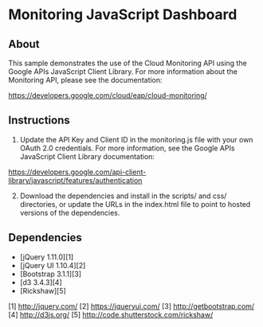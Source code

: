 Monitoring JavaScript Dashboard
===============================

About
-----

This sample demonstrates the use of the Cloud Monitoring
API using the Google APIs JavaScript Client Library. For more
information about the Monitoring API, please see the documentation:

https://developers.google.com/cloud/eap/cloud-monitoring/

Instructions
------------

1. Update the API Key and Client ID  in the monitoring.js file with
your own OAuth 2.0 credentials. For more information, see
the Google APIs JavaScript Client Library documentation:

https://developers.google.com/api-client-library/javascript/features/authentication

2. Download the dependencies and install in the scripts/
and css/ directories, or update the URLs in the index.html file to point
to hosted versions of the dependencies.

Dependencies
------------

* [jQuery 1.11.0][1]
* [jQuery UI 1.10.4][2]
* [Bootstrap 3.1.1][3]
* [d3 3.4.3][4]
* [Rickshaw][5]

[1] http://jquery.com/
[2] https://jqueryui.com/
[3] http://getbootstrap.com/
[4] http://d3js.org/
[5] http://code.shutterstock.com/rickshaw/
